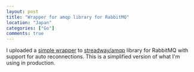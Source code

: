 ```yaml
---
layout: post
title: "Wrapper for amqp library for RabbitMQ"
location: "Japan"
categories: ["Go"]
comments: true
---
```


I uploaded a [simple wrapper](https://github.com/flowerinthenight/rmq) to [streadway/amqp](https://github.com/streadway/amqp) library for RabbitMQ with support for auto reconnections. This is a simplified version of what I'm using in production.

